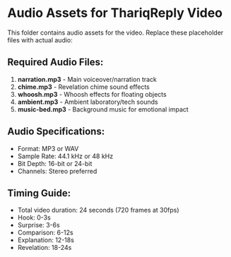 # Audio Assets for ThariqReply Video

This folder contains audio assets for the video. Replace these placeholder files with actual audio:

## Required Audio Files:

1. **narration.mp3** - Main voiceover/narration track
2. **chime.mp3** - Revelation chime sound effects
3. **whoosh.mp3** - Whoosh effects for floating objects
4. **ambient.mp3** - Ambient laboratory/tech sounds
5. **music-bed.mp3** - Background music for emotional impact

## Audio Specifications:
- Format: MP3 or WAV
- Sample Rate: 44.1 kHz or 48 kHz
- Bit Depth: 16-bit or 24-bit
- Channels: Stereo preferred

## Timing Guide:
- Total video duration: 24 seconds (720 frames at 30fps)
- Hook: 0-3s
- Surprise: 3-6s
- Comparison: 6-12s
- Explanation: 12-18s
- Revelation: 18-24s